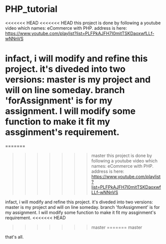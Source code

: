 # PHP_tutorial

<<<<<<< HEAD
<<<<<<< HEAD
this project is done by following a youtube video which names: eCommerce with PHP. address is here: https://www.youtube.com/playlist?list=PLFPkAJFH7I0mitTSKDaoxwfLLf-wNNnVS

infact, i will modify and refine this project. it's diveded into two versions: master is my project and will on line someday. branch 'forAssignment' is for my assignment. I will modify some function to make it fit my assginment's requirement.
=======
=======
>>>>>>> master
this project is done by following a youtube video which names: eCommerce with PHP.
address is here: https://www.youtube.com/playlist?list=PLFPkAJFH7I0mitTSKDaoxwfLLf-wNNnVS

infact, i will modify and refine this project.
it's diveded into two versions:
master is my project and will on line someday.
branch 'forAssignment' is for my assignment. I will modify some function to make it fit my assginment's requirement.
<<<<<<< HEAD
>>>>>>> master
=======
>>>>>>> master

that's all.
